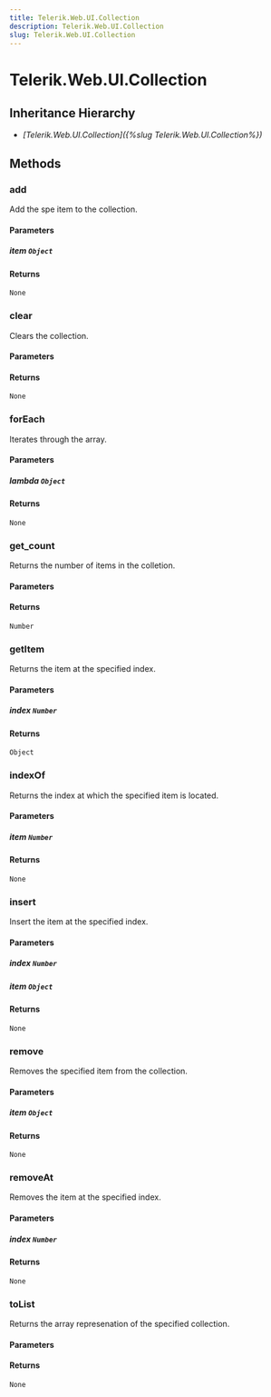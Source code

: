 ```yaml
---
title: Telerik.Web.UI.Collection
description: Telerik.Web.UI.Collection
slug: Telerik.Web.UI.Collection
---
```


# Telerik.Web.UI.Collection  

## Inheritance Hierarchy

* *[Telerik.Web.UI.Collection]({%slug Telerik.Web.UI.Collection%})*


## Methods

###  add

Add the spe item to the collection.

#### Parameters

##### item `Object`

#### Returns

`None` 

### clear

Clears the collection.

#### Parameters

#### Returns

`None` 

### forEach

Iterates through the array.

#### Parameters

##### lambda `Object`

#### Returns

`None` 

### get_count

Returns the number of items in the colletion.

#### Parameters

#### Returns

`Number` 

### getItem

Returns the item at the specified index.

#### Parameters

##### index `Number`

#### Returns

`Object` 

### indexOf

Returns the index at which the specified item is located.

#### Parameters

##### item `Number`

#### Returns

`None` 

### insert

Insert the item at the specified index.

#### Parameters

##### index `Number`

##### item `Object`

#### Returns

`None` 

### remove

Removes the specified item from the collection.

#### Parameters

##### item `Object`

#### Returns

`None` 

### removeAt

Removes the item at the specified index.

#### Parameters

##### index `Number`

#### Returns

`None` 

### toList

Returns the array represenation of the specified collection.

#### Parameters

#### Returns

`None` 



